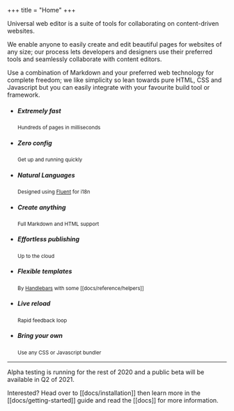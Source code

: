 +++
title = "Home"
+++

Universal web editor is a suite of tools for collaborating on content-driven websites.

We enable anyone to easily create and edit beautiful pages for websites of any size; our process lets developers and designers use their preferred tools and seamlessly collaborate with content editors.

Use a combination of Markdown and your preferred web technology for complete freedom; we like simplicity so lean towards pure HTML, CSS and Javascript but you can easily integrate with your favourite build tool or framework.

<ul class="features">
  <li>
    <h5>Extremely fast</h5>
    <small>Hundreds of pages in milliseconds</small>
  </li>
  <li>
    <h5>Zero config</h5>
    <small>Get up and running quickly</small>
  </li>
  <li>
    <h5>Natural Languages</h5>
    <small>Designed using <a href="https://www.projectfluent.org/">Fluent</a> for i18n</small>
  </li>
  <li>
    <h5>Create anything</h5>
    <small>Full Markdown and HTML support</small>
  </li>
  <li>
    <h5>Effortless publishing</h5>
    <small>Up to the cloud</small>
  </li>
  <li>
    <h5>Flexible templates</h5>
    <small>By <a href="https://handlebarsjs.com/">Handlebars</a> with some [[docs/reference/helpers]]</small>
  </li>
  <li>
    <h5>Live reload</h5>
    <small>Rapid feedback loop</small>
  </li>
  <li>
    <h5>Bring your own</h5>
    <small>Use any CSS or Javascript bundler</small>
  </li>
</ul>

---

Alpha testing is running for the rest of 2020 and a public beta will be available in Q2 of 2021.

Interested? Head over to [[docs/installation]] then learn more in the [[docs/getting-started]] guide and read the [[docs]] for more information.

[pulldown-cmark]: https://github.com/raphlinus/pulldown-cmark
[handlebars]: https://github.com/sunng87/handlebars-rust
[mdbook]: https://github.com/rust-lang/mdBook
